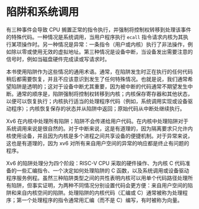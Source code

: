 # 陷阱和系统调用

有三种事件会导致 CPU 搁置正常的指令执行，并强制将控制权转移到处理该事件的特殊代码。一种情况是系统调用，当用户程序执行 `ecall` 指令请求内核为其执行某项操作时。另一种情况是异常：一条指令（用户或内核）执行了非法操作，例如除以零或使用无效的虚拟地址。第三种情况是设备中断，当设备发出需要注意的信号时，例如当磁盘硬件完成读或写请求时。

本书使用陷阱作为这些情况的通用术语。通常，在陷阱发生时正在执行的任何代码稍后都需要恢复，并且不应该意识到发生了任何特殊情况。也就是说，我们通常希望陷阱是透明的；这对于设备中断尤其重要，因为被中断的代码通常不期望发生中断。通常的顺序是，陷阱强制将控制权转移到内核；内核保存寄存器和其他状态，以便可以恢复执行；内核执行适当的处理程序代码（例如，系统调用实现或设备驱动程序）；内核恢复保存的状态并从陷阱中返回；原始代码从中断处继续执行。

Xv6 在内核中处理所有陷阱；陷阱不会传递给用户代码。在内核中处理陷阱对于系统调用来说是很自然的。对于中断来说，这是有道理的，因为隔离要求只允许内核使用设备，并且因为内核是多个进程之间共享设备的便捷机制。对于异常来说，这也是有道理的，因为 xv6 对所有来自用户空间的异常的响应都是终止有问题的程序。

Xv6 的陷阱处理分为四个阶段：RISC-V CPU 采取的硬件操作、为内核 C 代码准备的一些汇编指令、一个决定如何处理陷阱的 C 函数，以及系统调用或设备驱动程序服务例程。虽然三种陷阱类型之间的共性表明内核可以用单个代码路径处理所有陷阱，但事实证明，为两种不同情况分别设置代码会更方便：来自用户空间的陷阱和来自内核空间的陷阱。处理陷阱的内核代码（汇编或 C）通常被称为处理程序；第一个处理程序的指令通常用汇编（而不是 C）编写，有时被称为向量。